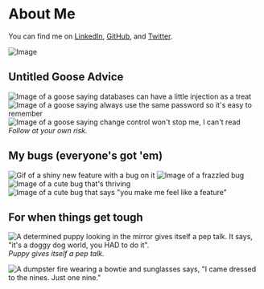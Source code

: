 # About Me

You can find me on [LinkedIn](https://www.linkedin.com/in/kellymtrinh/), [GitHub](https://github.com/kellymtrinh), and [Twitter](https://twitter.com/notnotkelly).

![Image](/assets/about_me.jpg)

## Untitled Goose Advice
![Image of a goose saying databases can have a little injection as a treat](/assets/goose-db-injection.jpg)
![Image of a goose saying always use the same password so it's easy to remember](/assets/goose-same-pw.jpg)
![Image of a goose saying change control won't stop me, I can't read](/assets/goose-change-control.jpg)
_Follow at your own risk._

## My bugs (everyone's got 'em)
![Gif of a shiny new feature with a bug on it](/assets/bug-feature.gif)
![Image of a frazzled bug](/assets/bug-1.jpg)
![Image of a cute bug that's thriving](/assets/bug-2.jpg)
![Image of a cute bug that says "you make me feel like a feature"](/assets/bug-3-valentine.jpg)

## For when things get tough
![A determined puppy looking in the mirror gives itself a pep talk. It says, "it's a doggy dog world, you HAD to do it".](/assets/dog-eat-dog-world.PNG)
_Puppy gives itself a pep talk._

![A dumpster fire wearing a bowtie and sunglasses says, "I came dressed to the nines. Just one nine."](/assets/dumpster-fire.PNG)
